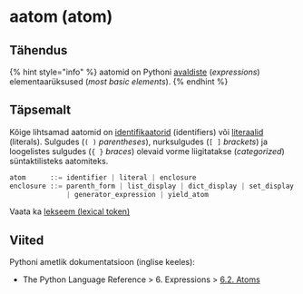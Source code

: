 # aatom \(atom\)

## Tähendus

{% hint style="info" %}
aatomid on Pythoni [avaldiste](avaldis-expression.md) \(_expressions_\) elementaarüksused \(_most basic elements_\).
{% endhint %}

## Täpsemalt

Kõige lihtsamad aatomid on [identifikaatorid](https://notebooks.azure.com/perfringo/projects/python/html/terminid/identifikaator.ipynb) \(identifiers\) või [literaalid](literaal-literal.md) \(literals\). Sulgudes \(`( )` _parentheses_\), nurksulgudes \(`[ ]` _brackets_\) ja loogelistes sulgudes \(`{ }` _braces_\) olevaid vorme liigitatakse \(_categorized_\) süntaktilisteks aatomiteks.

```python
atom      ::= identifier | literal | enclosure
enclosure ::= parenth_form | list_display | dict_display | set_display
              | generator_expression | yield_atom
```

Vaata ka [lekseem \(lexical token\)](lekseem-lexical-token.md)

## Viited

Pythoni ametlik dokumentatsioon \(inglise keeles\):

* The Python Language Reference &gt; 6. Expressions &gt; [6.2. Atoms](https://docs.python.org/3/reference/expressions.html#atoms)

